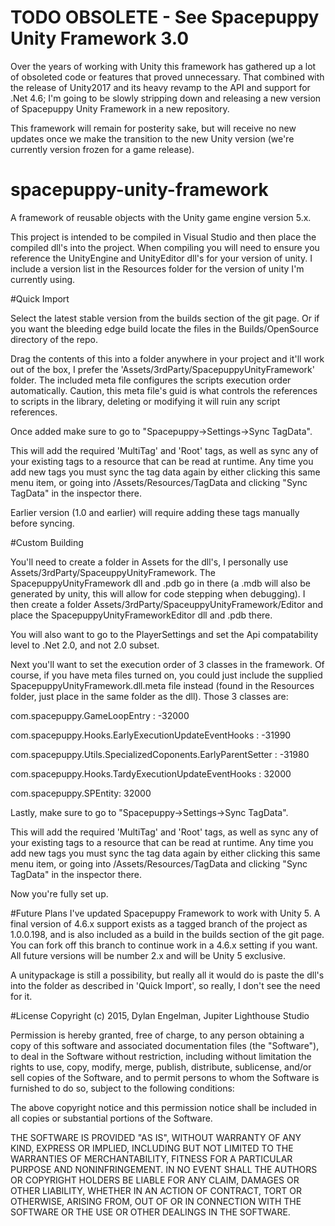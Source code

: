 # TODO OBSOLETE - See Spacepuppy Unity Framework 3.0

Over the years of working with Unity this framework has gathered up a lot of obsoleted code or features that proved unnecessary. That combined with the release of Unity2017 and its heavy revamp to the API and support for .Net 4.6; I'm going to be slowly stripping down and releasing a new version of Spacepuppy Unity Framework in a new repository.

This framework will remain for posterity sake, but will receive no new updates once we make the transition to the new Unity version (we're currently version frozen for a game release).

# spacepuppy-unity-framework
A framework of reusable objects with the Unity game engine version 5.x.

This project is intended to be compiled in Visual Studio and then place the compiled dll's into the project. When compiling you will need to ensure you reference the UnityEngine and UnityEditor dll's for your version of unity. I include a version list in the Resources folder for the version of unity I'm currently using.

#Quick Import

Select the latest stable version from the builds section of the git page. Or if you want the bleeding edge build locate the files in the Builds/OpenSource directory of the repo.

Drag the contents of this into a folder anywhere in your project and it'll work out of the box, I prefer the 'Assets/3rdParty/SpacepuppyUnityFramework' folder. The included meta file configures the scripts execution order automatically. Caution, this meta file's guid is what controls the references to scripts in the library, deleting or modifying it will ruin any script references.

Once added make sure to go to "Spacepuppy->Settings->Sync TagData".

This will add the required 'MultiTag' and 'Root' tags, as well as sync any of your existing tags to a resource that can be read at runtime. Any time you add new tags you must sync the tag data again by either clicking this same menu item, or going into /Assets/Resources/TagData and clicking "Sync TagData" in the inspector there.

Earlier version (1.0 and earlier) will require adding these tags manually before syncing.

#Custom Building

You'll need to create a folder in Assets for the dll's, I personally use Assets/3rdParty/SpaceuppyUnityFramework. The SpacepuppyUnityFramework dll and .pdb go in there (a .mdb will also be generated by unity, this will allow for code stepping when debugging). I then create a folder Assets/3rdParty/SpaceuppyUnityFramework/Editor and place the SpacepuppyUnityFrameworkEditor dll and .pdb there.

You will also want to go to the PlayerSettings and set the Api compatability level to .Net 2.0, and not 2.0 subset.

Next you'll want to set the execution order of 3 classes in the framework. Of course, if you have meta files turned on, you could just include the supplied SpacepuppyUnityFramework.dll.meta file instead (found in the Resources folder, just place in the same folder as the dll). Those 3 classes are:

com.spacepuppy.GameLoopEntry : -32000

com.spacepuppy.Hooks.EarlyExecutionUpdateEventHooks : -31990

com.spacepuppy.Utils.SpecializedCoponents.EarlyParentSetter : -31980

com.spacepuppy.Hooks.TardyExecutionUpdateEventHooks : 32000

com.spacepuppy.SPEntity: 32000

Lastly, make sure to go to "Spacepuppy->Settings->Sync TagData".

This will add the required 'MultiTag' and 'Root' tags, as well as sync any of your existing tags to a resource that can be read at runtime. Any time you add new tags you must sync the tag data again by either clicking this same menu item, or going into /Assets/Resources/TagData and clicking "Sync TagData" in the inspector there.

Now you're fully set up.

#Future Plans
I've updated Spacepuppy Framework to work with Unity 5. A final version of 4.6.x support exists as a tagged branch of the project as 1.0.0.198, and is also included as a build in the builds section of the git page. You can fork off this branch to continue work in a 4.6.x setting if you want. All future versions will be number 2.x and will be Unity 5 exclusive.

A unitypackage is still a possibility, but really all it would do is paste the dll's into the folder as described in 'Quick Import', so really, I don't see the need for it.





#License
Copyright (c) 2015, Dylan Engelman, Jupiter Lighthouse Studio

Permission is hereby granted, free of charge, to any person obtaining a copy of this software and associated documentation files (the "Software"), to deal in the Software without restriction, including without limitation the rights to use, copy, modify, merge, publish, distribute, sublicense, and/or sell copies of the Software, and to permit persons to whom the Software is furnished to do so, subject to the following conditions:

The above copyright notice and this permission notice shall be included in all copies or substantial portions of the Software.

THE SOFTWARE IS PROVIDED "AS IS", WITHOUT WARRANTY OF ANY KIND, EXPRESS OR IMPLIED, INCLUDING BUT NOT LIMITED TO THE WARRANTIES OF MERCHANTABILITY, FITNESS FOR A PARTICULAR PURPOSE AND NONINFRINGEMENT. IN NO EVENT SHALL THE AUTHORS OR COPYRIGHT HOLDERS BE LIABLE FOR ANY CLAIM, DAMAGES OR OTHER LIABILITY, WHETHER IN AN ACTION OF CONTRACT, TORT OR OTHERWISE, ARISING FROM, OUT OF OR IN CONNECTION WITH THE SOFTWARE OR THE USE OR OTHER DEALINGS IN THE SOFTWARE.
